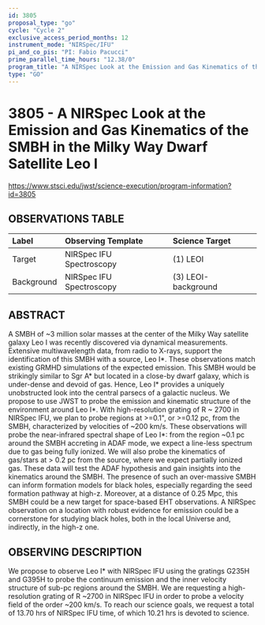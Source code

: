 ```yaml
---
id: 3805
proposal_type: "go"
cycle: "Cycle 2"
exclusive_access_period_months: 12
instrument_mode: "NIRSpec/IFU"
pi_and_co_pis: "PI: Fabio Pacucci"
prime_parallel_time_hours: "12.38/0"
program_title: "A NIRSpec Look at the Emission and Gas Kinematics of the SMBH in the Milky Way Dwarf Satellite Leo I"
type: "GO"
---
```

# 3805 - A NIRSpec Look at the Emission and Gas Kinematics of the SMBH in the Milky Way Dwarf Satellite Leo I
https://www.stsci.edu/jwst/science-execution/program-information?id=3805
## OBSERVATIONS TABLE
| Label      | Observing Template         | Science Target     |
| :--------- | :------------------------- | :----------------- |
| Target     | NIRSpec IFU Spectroscopy   | (1) LEOI           |
| Background | NIRSpec IFU Spectroscopy   | (3) LEOI-background |

## ABSTRACT

A SMBH of ~3 million solar masses at the center of the Milky Way satellite galaxy Leo I was recently discovered via dynamical measurements. Extensive multiwavelength data, from radio to X-rays, support the identification of this SMBH with a source, Leo I*. These observations match existing GRMHD simulations of the expected emission. This SMBH would be strikingly similar to Sgr A* but located in a close-by dwarf galaxy, which is under-dense and devoid of gas. Hence, Leo I* provides a uniquely unobstructed look into the central parsecs of a galactic nucleus. We propose to use JWST to probe the emission and kinematic structure of the environment around Leo I*. With high-resolution grating of R ~ 2700 in NIRSpec IFU, we plan to probe regions at >=0.1", or >=0.12 pc, from the SMBH, characterized by velocities of ~200 km/s. These observations will probe the near-infrared spectral shape of Leo I*: from the region ~0.1 pc around the SMBH accreting in ADAF mode, we expect a line-less spectrum due to gas being fully ionized. We will also probe the kinematics of gas/stars at > 0.2 pc from the source, where we expect partially ionized gas. These data will test the ADAF hypothesis and gain insights into the kinematics around the SMBH. The presence of such an over-massive SMBH can inform formation models for black holes, especially regarding the seed formation pathway at high-z. Moreover, at a distance of 0.25 Mpc, this SMBH could be a new target for space-based EHT observations. A NIRSpec observation on a location with robust evidence for emission could be a cornerstone for studying black holes, both in the local Universe and, indirectly, in the high-z one.

## OBSERVING DESCRIPTION

We propose to observe Leo I* with NIRSpec IFU using the gratings G235H and G395H to probe the continuum emission and the inner velocity structure of sub-pc regions around the SMBH. We are requesting a high-resolution grating of R ~2700 in NIRSpec IFU in order to probe a velocity field of the order ~200 km/s. To reach our science goals, we request a total of 13.70 hrs of NIRSpec IFU time, of which 10.21 hrs is devoted to science.